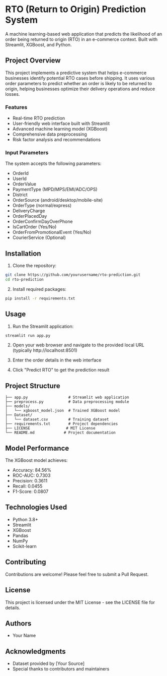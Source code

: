 # RTO (Return to Origin) Prediction System

A machine learning-based web application that predicts the likelihood of an order being returned to origin (RTO) in an e-commerce context. Built with Streamlit, XGBoost, and Python.

## Project Overview

This project implements a predictive system that helps e-commerce businesses identify potential RTO cases before shipping. It uses various order parameters to predict whether an order is likely to be returned to origin, helping businesses optimize their delivery operations and reduce losses.

### Features

- Real-time RTO prediction
- User-friendly web interface built with Streamlit
- Advanced machine learning model (XGBoost)
- Comprehensive data preprocessing
- Risk factor analysis and recommendations

### Input Parameters

The system accepts the following parameters:
- OrderId
- UserId
- OrderValue
- PaymentType (MPD/MPS/EMI/ADC/OPS)
- District
- OrderSource (android/desktop/mobile-site)
- OrderType (normal/express)
- DeliveryCharge
- OrderPlacedDay
- OrderConfirmDayOverPhone
- IsCartOrder (Yes/No)
- OrderFromPromotionalEvent (Yes/No)
- CourierService (Optional)

## Installation

1. Clone the repository:
```bash
git clone https://github.com/yourusername/rto-prediction.git
cd rto-prediction
```

2. Install required packages:
```bash
pip install -r requirements.txt
```

## Usage

1. Run the Streamlit application:
```bash
streamlit run app.py
```

2. Open your web browser and navigate to the provided local URL (typically http://localhost:8501)

3. Enter the order details in the web interface

4. Click "Predict RTO" to get the prediction result

## Project Structure

```
├── app.py                  # Streamlit web application
├── preprocess.py           # Data preprocessing module
├── models/
│   └── xgboost_model.json  # Trained XGBoost model
├── Dataset/
│   └── dataset.csv         # Training dataset
├── requirements.txt        # Project dependencies
├── LICENSE                # MIT License
└── README.md             # Project documentation
```

## Model Performance

The XGBoost model achieves:
- Accuracy: 84.56%
- ROC-AUC: 0.7303
- Precision: 0.3611
- Recall: 0.0455
- F1-Score: 0.0807

## Technologies Used

- Python 3.8+
- Streamlit
- XGBoost
- Pandas
- NumPy
- Scikit-learn

## Contributing

Contributions are welcome! Please feel free to submit a Pull Request.

## License

This project is licensed under the MIT License - see the LICENSE file for details.

## Authors

- Your Name

## Acknowledgments

- Dataset provided by [Your Source]
- Special thanks to contributors and maintainers